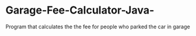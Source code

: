 # Garage-Fee-Calculator-Java-
Program that calculates the the fee for people who parked the car in garage
